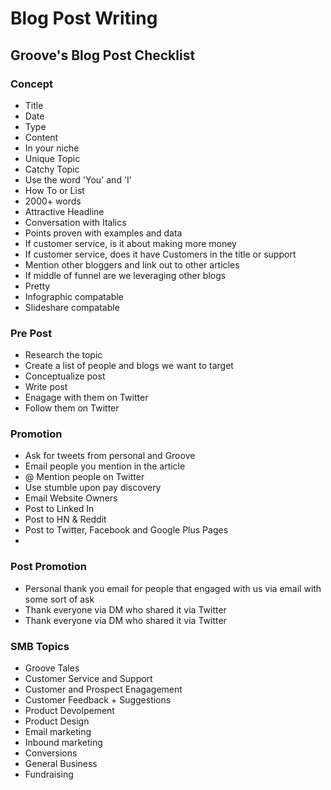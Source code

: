Blog Post Writing
=================

Groove's Blog Post Checklist
----------------------------

### Concept

+ Title
+ Date
+ Type
+ Content
+ In your niche
+ Unique Topic 
+ Catchy Topic
+ Use the word 'You' and 'I'
+ How To or List
+ 2000+ words
+ Attractive Headline
+ Conversation with Italics
+ Points proven with examples and data
+ If customer service, is it about making more money
+ If customer service, does it have Customers in the title or support
+ Mention other bloggers and link out to other articles
+ If middle of funnel are we leveraging other blogs
+ Pretty
+ Infographic compatable
+ Slideshare compatable

### Pre Post

+ Research the topic 
+ Create a list of people and blogs we want to target
+ Conceptualize post
+ Write post
+ Enagage with them on Twitter
+ Follow them on Twitter 

### Promotion

+ Ask for tweets from personal and Groove
+ Email people you mention in the article 
+ @ Mention people on Twitter 
+ Use stumble upon pay discovery 
+ Email Website Owners
+ Post to Linked In
+ Post to HN & Reddit 
+ Post to Twitter, Facebook and Google Plus Pages
+ 
### Post Promotion 

+ Personal thank you email for people that engaged with us via email with some sort of ask
+ Thank everyone via DM who shared it via Twitter
+ Thank everyone via DM who shared it via Twitter

### SMB Topics

+ Groove Tales
+ Customer Service and Support
+ Customer and Prospect Enagagement
+ Customer Feedback + Suggestions
+ Product Devolpement 
+ Product Design 
+ Email marketing
+ Inbound marketing
+ Conversions
+ General Business
+ Fundraising


